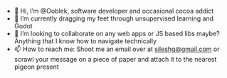 - 👋 Hi, I’m @Ooblek, software developer and occasional cocoa addict
- 🌱 I’m currently dragging my feet through unsupervised learning and Godot
- 💞️ I’m looking to collaborate on any web apps or JS based libs maybe? Anything that I know how to navigate technically 
- 📫 How to reach me: Shoot me an email over at sileshg@gmail.com or scrawl your message on a piece of paper and attach it to the nearest pigeon present 

<!---
Ooblek/Ooblek is a ✨ special ✨ repository because its `README.md` (this file) appears on your GitHub profile.
You can click the Preview link to take a look at your changes.
--->
